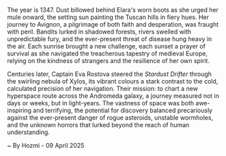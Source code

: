 
The year is 1347.  Dust billowed behind Elara's worn boots as she urged her mule onward, the setting sun painting the Tuscan hills in fiery hues.  Her journey to Avignon, a pilgrimage of both faith and desperation, was fraught with peril.  Bandits lurked in shadowed forests, rivers swelled with unpredictable fury, and the ever-present threat of disease hung heavy in the air.  Each sunrise brought a new challenge, each sunset a prayer of survival as she navigated the treacherous tapestry of medieval Europe, relying on the kindness of strangers and the resilience of her own spirit.


Centuries later, Captain Eva Rostova steered the *Stardust Drifter* through the swirling nebula of Xylos, its vibrant colours a stark contrast to the cold, calculated precision of her navigation.  Their mission: to chart a new hyperspace route across the Andromeda galaxy, a journey measured not in days or weeks, but in light-years.  The vastness of space was both awe-inspiring and terrifying, the potential for discovery balanced precariously against the ever-present danger of rogue asteroids, unstable wormholes, and the unknown horrors that lurked beyond the reach of human understanding.

~ By Hozmi - 09 April 2025
